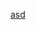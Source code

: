 [asd](https://camo.githubusercontent.com/0726c301a1f8e53755ede7d297b6140e6c6c2565d61041a06a26b571d192a5c8/68747470733a2f2f696d672e736869656c64732e696f2f62616467652f46726f6d25323048656c6c6f253230576f726c642532304925323776652532305772697474656e2d322e342532306d696c6c696f6e2532306c696e65732532306f66253230636f64652d626c7565)
